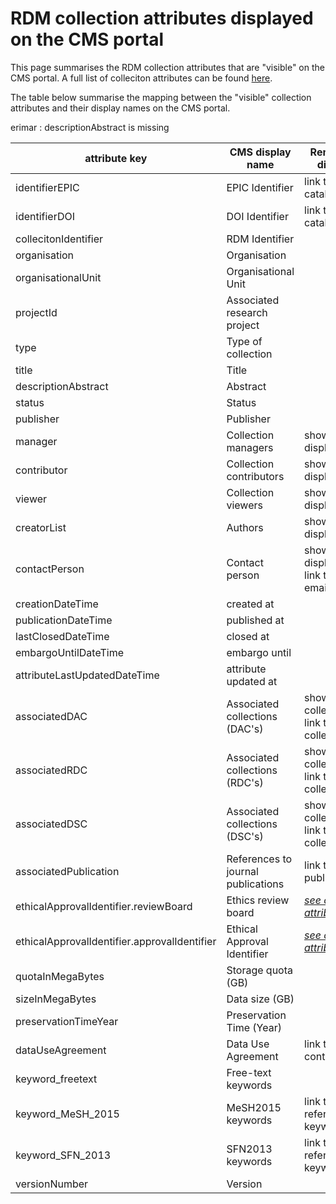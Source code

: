 # RDM collection attributes displayed on the CMS portal

This page summarises the RDM collection attributes that are "visible" on the CMS portal.  A full list of colleciton attributes can be found [here](collection_attributes.md).

The table below summarise the mapping between the "visible" collection attributes and their display names on the CMS portal.

erimar : descriptionAbstract is missing


| attribute key        | CMS display name            |  Remark on CMS display value |
| -------------------- | --------------------------- | ---------------------------- |
| identifierEPIC       | EPIC Identifier             |    link to EPIC catalogue    |
| identifierDOI        | DOI Identifier              |    link to DOI catalogue     |
| collecitonIdentifier | RDM Identifier              |                              |
| organisation         | Organisation                |                              |
| organisationalUnit   | Organisational Unit         |                              |
| projectId            | Associated research project |                              |
| type                 | Type of collection          |                              |
| title                | Title                       |                              |
| descriptionAbstract  | Abstract                    |                              |
| status               | Status                      |                              |
| publisher            | Publisher                   |                              |
| manager              | Collection managers         |    show user's display name  |
| contributor          | Collection contributors     |    show user's display name  |
| viewer               | Collection viewers          |    show user's display name  |
| creatorList          | Authors                     |    show user's display name  |
| contactPerson        | Contact person              | show user's display name with link to the user's email |
| creationDateTime     | created at                  |                              |
| publicationDateTime  | published at                |                              |
| lastClosedDateTime   | closed at                   |                              |
| embargoUntilDateTime | embargo until               |                              |
| attributeLastUpdatedDateTime | attribute updated at |                               |
| associatedDAC        | Associated collections (DAC's) |  show collectionIdentifier, link to the collection |
| associatedRDC        | Associated collections (RDC's) |  show collectionIdentifier, link to the collection |
| associatedDSC        | Associated collections (DSC's) |  show collectionIdentifier, link to the collection |
| associatedPublication| References to journal publications |  link to the journal publications |
| ethicalApprovalIdentifier.reviewBoard | Ethics review board | [_see combinatory attributes_](collection_attributes.md#combinatory-attributes) |
| ethicalApprovalIdentifier.approvalIdentifier | Ethical Approval Identifier | [_see combinatory attributes_](collection_attributes.md#combinatory-attributes) |
| quotaInMegaBytes     | Storage quota (GB)          |                               |
| sizeInMegaBytes      | Data size (GB)              |                               |
| preservationTimeYear | Preservation Time (Year)    |                               |
| dataUseAgreement     | Data Use Agreement          | link to display context of the DUA |
| keyword_freetext     | Free-text keywords          |                                |
| keyword_MeSH_2015     | MeSH2015 keywords           | link to the context referred by the keyword |
| keyword_SFN_2013      | SFN2013 keywords            | link to the context referred by the keyword |
| versionNumber        | Version                     |                                |
